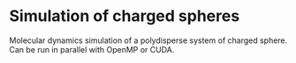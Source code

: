 # Simulation of charged spheres
Molecular dynamics simulation of a polydisperse system of charged sphere. Can be run in parallel with OpenMP or CUDA.
